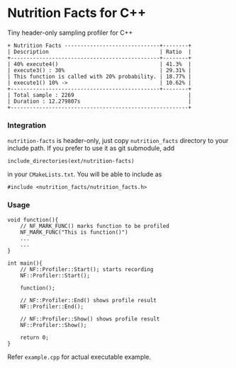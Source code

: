 # Nutrition Facts for C++

Tiny header-only sampling profiler for C++

    + Nutrition Facts ------------------------------+--------+
    | Description                                   | Ratio  |
    +-----------------------------------------------+--------+
    | 40% execute4()                                | 41.3%  |
    | execute3() : 30%                              | 29.31% |
    | This function is called with 20% probability. | 18.77% |
    | execute1() 10% ->                             | 10.62% |
    +-----------------------------------------------+--------+
    | Total sample : 2269                                    |
    | Duration : 12.279807s                                  |
    +--------------------------------------------------------+

### Integration
    
`nutrition-facts` is header-only, just copy `nutrition_facts` directory to your include path.
If you prefer to use it as git submodule, add
    
    include_directories(ext/nutrition-facts)

in your `CMakeLists.txt`. You will be able to include as

    #include <nutrition_facts/nutrition_facts.h>


### Usage

    void function(){
        // NF_MARK_FUNC() marks function to be profiled
        NF_MARK_FUNC("This is function()")
        ...
        ...
    }

    int main(){
        // NF::Profiler::Start(); starts recording
        NF::Profiler::Start();
    
        function();

        // NF::Profiler::End() shows profile result
        NF::Profiler::End();
    
        // NF::Profiler::Show() shows profile result
        NF::Profiler::Show();

        return 0;
    }

Refer `example.cpp` for actual executable example.



